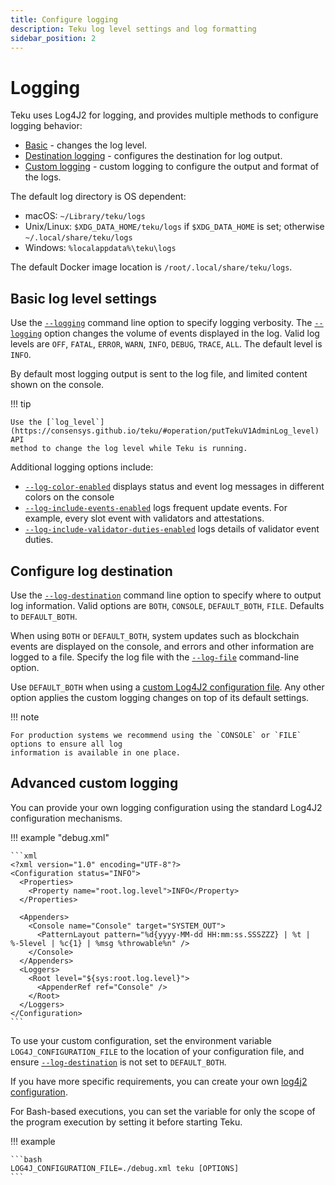 ```yaml
---
title: Configure logging
description: Teku log level settings and log formatting
sidebar_position: 2
---
```


# Logging

Teku uses Log4J2 for logging, and provides multiple methods to configure logging behavior:

- [Basic](#basic-log-level-setting) - changes the log level.
- [Destination logging](#configure-log-destination) - configures the destination for log output.
- [Custom logging](#advanced-custom-logging) - custom logging to configure the output and format of the logs.

The default log directory is OS dependent:

- macOS: `~/Library/teku/logs`
- Unix/Linux: `$XDG_DATA_HOME/teku/logs` if `$XDG_DATA_HOME` is set; otherwise `~/.local/share/teku/logs`
- Windows: `%localappdata%\teku\logs`

The default Docker image location is `/root/.local/share/teku/logs`.

## Basic log level settings

Use the [`--logging`](../../Reference/CLI/CLI-Syntax.md#logging) command line option to specify logging verbosity. The [`--logging`](../../Reference/CLI/CLI-Syntax.md#logging) option changes the volume of events displayed in the log. Valid log levels are `OFF`, `FATAL`, `ERROR`, `WARN`, `INFO`, `DEBUG`, `TRACE`, `ALL`. The default level is `INFO`.

By default most logging output is sent to the log file, and limited content shown on the console.

!!! tip

    Use the [`log_level`](https://consensys.github.io/teku/#operation/putTekuV1AdminLog_level) API
    method to change the log level while Teku is running.

Additional logging options include:

- [`--log-color-enabled`](../../Reference/CLI/CLI-Syntax.md#log-color-enabled) displays status and event log messages in different colors on the console
- [`--log-include-events-enabled`](../../Reference/CLI/CLI-Syntax.md#log-include-events-enabled) logs frequent update events. For example, every slot event with validators and attestations.
- [`--log-include-validator-duties-enabled`](../../Reference/CLI/CLI-Syntax.md#log-include-validator-duties-enabled) logs details of validator event duties.

## Configure log destination

Use the [`--log-destination`](../../Reference/CLI/CLI-Syntax.md#log-destination) command line option to specify where to output log information. Valid options are `BOTH`, `CONSOLE`, `DEFAULT_BOTH`, `FILE`. Defaults to `DEFAULT_BOTH`.

When using `BOTH` or `DEFAULT_BOTH`, system updates such as blockchain events are displayed on the console, and errors and other information are logged to a file. Specify the log file with the [`--log-file`](../../Reference/CLI/CLI-Syntax.md#log-file) command-line option.

Use `DEFAULT_BOTH` when using a [custom Log4J2 configuration file](#advanced-custom-logging). Any other option applies the custom logging changes on top of its default settings.

!!! note

    For production systems we recommend using the `CONSOLE` or `FILE` options to ensure all log
    information is available in one place.

## Advanced custom logging

You can provide your own logging configuration using the standard Log4J2 configuration mechanisms.

!!! example "debug.xml"

    ```xml
    <?xml version="1.0" encoding="UTF-8"?>
    <Configuration status="INFO">
      <Properties>
        <Property name="root.log.level">INFO</Property>
      </Properties>

      <Appenders>
        <Console name="Console" target="SYSTEM_OUT">
          <PatternLayout pattern="%d{yyyy-MM-dd HH:mm:ss.SSSZZZ} | %t | %-5level | %c{1} | %msg %throwable%n" />
        </Console>
      </Appenders>
      <Loggers>
        <Root level="${sys:root.log.level}">
          <AppenderRef ref="Console" />
        </Root>
      </Loggers>
    </Configuration>
    ```

To use your custom configuration, set the environment variable `LOG4J_CONFIGURATION_FILE` to the location of your configuration file, and ensure [`--log-destination`](../../Reference/CLI/CLI-Syntax.md#log-destination) is not set to `DEFAULT_BOTH`.

If you have more specific requirements, you can create your own [log4j2 configuration](https://logging.apache.org/log4j/2.x/manual/configuration.html).

For Bash-based executions, you can set the variable for only the scope of the program execution by setting it before starting Teku.

!!! example

    ```bash
    LOG4J_CONFIGURATION_FILE=./debug.xml teku [OPTIONS]
    ```
